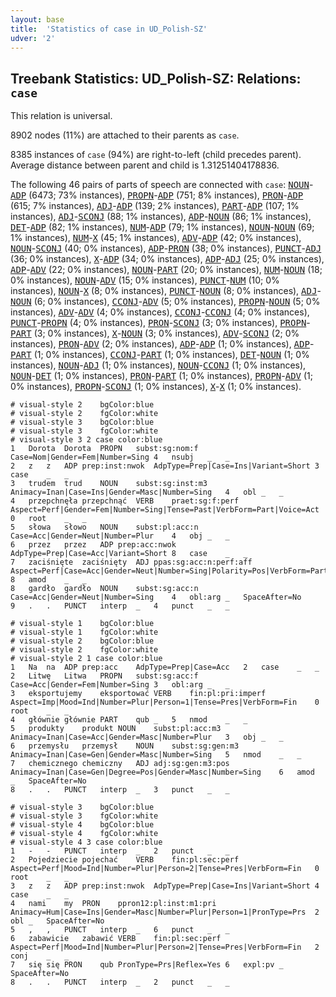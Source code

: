```yaml
---
layout: base
title:  'Statistics of case in UD_Polish-SZ'
udver: '2'
---
```


## Treebank Statistics: UD_Polish-SZ: Relations: `case`

This relation is universal.

8902 nodes (11%) are attached to their parents as `case`.

8385 instances of `case` (94%) are right-to-left (child precedes parent).
Average distance between parent and child is 1.31251404178836.

The following 46 pairs of parts of speech are connected with `case`: <tt><a href="pl_sz-pos-NOUN.html">NOUN</a></tt>-<tt><a href="pl_sz-pos-ADP.html">ADP</a></tt> (6473; 73% instances), <tt><a href="pl_sz-pos-PROPN.html">PROPN</a></tt>-<tt><a href="pl_sz-pos-ADP.html">ADP</a></tt> (751; 8% instances), <tt><a href="pl_sz-pos-PRON.html">PRON</a></tt>-<tt><a href="pl_sz-pos-ADP.html">ADP</a></tt> (615; 7% instances), <tt><a href="pl_sz-pos-ADJ.html">ADJ</a></tt>-<tt><a href="pl_sz-pos-ADP.html">ADP</a></tt> (139; 2% instances), <tt><a href="pl_sz-pos-PART.html">PART</a></tt>-<tt><a href="pl_sz-pos-ADP.html">ADP</a></tt> (107; 1% instances), <tt><a href="pl_sz-pos-ADJ.html">ADJ</a></tt>-<tt><a href="pl_sz-pos-SCONJ.html">SCONJ</a></tt> (88; 1% instances), <tt><a href="pl_sz-pos-ADP.html">ADP</a></tt>-<tt><a href="pl_sz-pos-NOUN.html">NOUN</a></tt> (86; 1% instances), <tt><a href="pl_sz-pos-DET.html">DET</a></tt>-<tt><a href="pl_sz-pos-ADP.html">ADP</a></tt> (82; 1% instances), <tt><a href="pl_sz-pos-NUM.html">NUM</a></tt>-<tt><a href="pl_sz-pos-ADP.html">ADP</a></tt> (79; 1% instances), <tt><a href="pl_sz-pos-NOUN.html">NOUN</a></tt>-<tt><a href="pl_sz-pos-NOUN.html">NOUN</a></tt> (69; 1% instances), <tt><a href="pl_sz-pos-NUM.html">NUM</a></tt>-<tt><a href="pl_sz-pos-X.html">X</a></tt> (45; 1% instances), <tt><a href="pl_sz-pos-ADV.html">ADV</a></tt>-<tt><a href="pl_sz-pos-ADP.html">ADP</a></tt> (42; 0% instances), <tt><a href="pl_sz-pos-NOUN.html">NOUN</a></tt>-<tt><a href="pl_sz-pos-SCONJ.html">SCONJ</a></tt> (40; 0% instances), <tt><a href="pl_sz-pos-ADP.html">ADP</a></tt>-<tt><a href="pl_sz-pos-PRON.html">PRON</a></tt> (38; 0% instances), <tt><a href="pl_sz-pos-PUNCT.html">PUNCT</a></tt>-<tt><a href="pl_sz-pos-ADJ.html">ADJ</a></tt> (36; 0% instances), <tt><a href="pl_sz-pos-X.html">X</a></tt>-<tt><a href="pl_sz-pos-ADP.html">ADP</a></tt> (34; 0% instances), <tt><a href="pl_sz-pos-ADP.html">ADP</a></tt>-<tt><a href="pl_sz-pos-ADJ.html">ADJ</a></tt> (25; 0% instances), <tt><a href="pl_sz-pos-ADP.html">ADP</a></tt>-<tt><a href="pl_sz-pos-ADV.html">ADV</a></tt> (22; 0% instances), <tt><a href="pl_sz-pos-NOUN.html">NOUN</a></tt>-<tt><a href="pl_sz-pos-PART.html">PART</a></tt> (20; 0% instances), <tt><a href="pl_sz-pos-NUM.html">NUM</a></tt>-<tt><a href="pl_sz-pos-NOUN.html">NOUN</a></tt> (18; 0% instances), <tt><a href="pl_sz-pos-NOUN.html">NOUN</a></tt>-<tt><a href="pl_sz-pos-ADV.html">ADV</a></tt> (15; 0% instances), <tt><a href="pl_sz-pos-PUNCT.html">PUNCT</a></tt>-<tt><a href="pl_sz-pos-NUM.html">NUM</a></tt> (10; 0% instances), <tt><a href="pl_sz-pos-NOUN.html">NOUN</a></tt>-<tt><a href="pl_sz-pos-X.html">X</a></tt> (8; 0% instances), <tt><a href="pl_sz-pos-PUNCT.html">PUNCT</a></tt>-<tt><a href="pl_sz-pos-NOUN.html">NOUN</a></tt> (8; 0% instances), <tt><a href="pl_sz-pos-ADJ.html">ADJ</a></tt>-<tt><a href="pl_sz-pos-NOUN.html">NOUN</a></tt> (6; 0% instances), <tt><a href="pl_sz-pos-CCONJ.html">CCONJ</a></tt>-<tt><a href="pl_sz-pos-ADV.html">ADV</a></tt> (5; 0% instances), <tt><a href="pl_sz-pos-PROPN.html">PROPN</a></tt>-<tt><a href="pl_sz-pos-NOUN.html">NOUN</a></tt> (5; 0% instances), <tt><a href="pl_sz-pos-ADV.html">ADV</a></tt>-<tt><a href="pl_sz-pos-ADV.html">ADV</a></tt> (4; 0% instances), <tt><a href="pl_sz-pos-CCONJ.html">CCONJ</a></tt>-<tt><a href="pl_sz-pos-CCONJ.html">CCONJ</a></tt> (4; 0% instances), <tt><a href="pl_sz-pos-PUNCT.html">PUNCT</a></tt>-<tt><a href="pl_sz-pos-PROPN.html">PROPN</a></tt> (4; 0% instances), <tt><a href="pl_sz-pos-PRON.html">PRON</a></tt>-<tt><a href="pl_sz-pos-SCONJ.html">SCONJ</a></tt> (3; 0% instances), <tt><a href="pl_sz-pos-PROPN.html">PROPN</a></tt>-<tt><a href="pl_sz-pos-PART.html">PART</a></tt> (3; 0% instances), <tt><a href="pl_sz-pos-X.html">X</a></tt>-<tt><a href="pl_sz-pos-NOUN.html">NOUN</a></tt> (3; 0% instances), <tt><a href="pl_sz-pos-ADV.html">ADV</a></tt>-<tt><a href="pl_sz-pos-SCONJ.html">SCONJ</a></tt> (2; 0% instances), <tt><a href="pl_sz-pos-PRON.html">PRON</a></tt>-<tt><a href="pl_sz-pos-ADV.html">ADV</a></tt> (2; 0% instances), <tt><a href="pl_sz-pos-ADP.html">ADP</a></tt>-<tt><a href="pl_sz-pos-ADP.html">ADP</a></tt> (1; 0% instances), <tt><a href="pl_sz-pos-ADP.html">ADP</a></tt>-<tt><a href="pl_sz-pos-PART.html">PART</a></tt> (1; 0% instances), <tt><a href="pl_sz-pos-CCONJ.html">CCONJ</a></tt>-<tt><a href="pl_sz-pos-PART.html">PART</a></tt> (1; 0% instances), <tt><a href="pl_sz-pos-DET.html">DET</a></tt>-<tt><a href="pl_sz-pos-NOUN.html">NOUN</a></tt> (1; 0% instances), <tt><a href="pl_sz-pos-NOUN.html">NOUN</a></tt>-<tt><a href="pl_sz-pos-ADJ.html">ADJ</a></tt> (1; 0% instances), <tt><a href="pl_sz-pos-NOUN.html">NOUN</a></tt>-<tt><a href="pl_sz-pos-CCONJ.html">CCONJ</a></tt> (1; 0% instances), <tt><a href="pl_sz-pos-NOUN.html">NOUN</a></tt>-<tt><a href="pl_sz-pos-DET.html">DET</a></tt> (1; 0% instances), <tt><a href="pl_sz-pos-PRON.html">PRON</a></tt>-<tt><a href="pl_sz-pos-PART.html">PART</a></tt> (1; 0% instances), <tt><a href="pl_sz-pos-PROPN.html">PROPN</a></tt>-<tt><a href="pl_sz-pos-ADV.html">ADV</a></tt> (1; 0% instances), <tt><a href="pl_sz-pos-PROPN.html">PROPN</a></tt>-<tt><a href="pl_sz-pos-SCONJ.html">SCONJ</a></tt> (1; 0% instances), <tt><a href="pl_sz-pos-X.html">X</a></tt>-<tt><a href="pl_sz-pos-X.html">X</a></tt> (1; 0% instances).


~~~ conllu
# visual-style 2	bgColor:blue
# visual-style 2	fgColor:white
# visual-style 3	bgColor:blue
# visual-style 3	fgColor:white
# visual-style 3 2 case	color:blue
1	Dorota	Dorota	PROPN	subst:sg:nom:f	Case=Nom|Gender=Fem|Number=Sing	4	nsubj	_	_
2	z	z	ADP	prep:inst:nwok	AdpType=Prep|Case=Ins|Variant=Short	3	case	_	_
3	trudem	trud	NOUN	subst:sg:inst:m3	Animacy=Inan|Case=Ins|Gender=Masc|Number=Sing	4	obl	_	_
4	przepchnęła	przepchnąć	VERB	praet:sg:f:perf	Aspect=Perf|Gender=Fem|Number=Sing|Tense=Past|VerbForm=Part|Voice=Act	0	root	_	_
5	słowa	słowo	NOUN	subst:pl:acc:n	Case=Acc|Gender=Neut|Number=Plur	4	obj	_	_
6	przez	przez	ADP	prep:acc:nwok	AdpType=Prep|Case=Acc|Variant=Short	8	case	_	_
7	zaciśnięte	zaciśnięty	ADJ	ppas:sg:acc:n:perf:aff	Aspect=Perf|Case=Acc|Gender=Neut|Number=Sing|Polarity=Pos|VerbForm=Part|Voice=Pass	8	amod	_	_
8	gardło	gardło	NOUN	subst:sg:acc:n	Case=Acc|Gender=Neut|Number=Sing	4	obl:arg	_	SpaceAfter=No
9	.	.	PUNCT	interp	_	4	punct	_	_

~~~


~~~ conllu
# visual-style 1	bgColor:blue
# visual-style 1	fgColor:white
# visual-style 2	bgColor:blue
# visual-style 2	fgColor:white
# visual-style 2 1 case	color:blue
1	Na	na	ADP	prep:acc	AdpType=Prep|Case=Acc	2	case	_	_
2	Litwę	Litwa	PROPN	subst:sg:acc:f	Case=Acc|Gender=Fem|Number=Sing	3	obl:arg	_	_
3	eksportujemy	eksportować	VERB	fin:pl:pri:imperf	Aspect=Imp|Mood=Ind|Number=Plur|Person=1|Tense=Pres|VerbForm=Fin	0	root	_	_
4	głównie	głównie	PART	qub	_	5	nmod	_	_
5	produkty	produkt	NOUN	subst:pl:acc:m3	Animacy=Inan|Case=Acc|Gender=Masc|Number=Plur	3	obj	_	_
6	przemysłu	przemysł	NOUN	subst:sg:gen:m3	Animacy=Inan|Case=Gen|Gender=Masc|Number=Sing	5	nmod	_	_
7	chemicznego	chemiczny	ADJ	adj:sg:gen:m3:pos	Animacy=Inan|Case=Gen|Degree=Pos|Gender=Masc|Number=Sing	6	amod	_	SpaceAfter=No
8	.	.	PUNCT	interp	_	3	punct	_	_

~~~


~~~ conllu
# visual-style 3	bgColor:blue
# visual-style 3	fgColor:white
# visual-style 4	bgColor:blue
# visual-style 4	fgColor:white
# visual-style 4 3 case	color:blue
1	-	-	PUNCT	interp	_	2	punct	_	_
2	Pojedziecie	pojechać	VERB	fin:pl:sec:perf	Aspect=Perf|Mood=Ind|Number=Plur|Person=2|Tense=Pres|VerbForm=Fin	0	root	_	_
3	z	z	ADP	prep:inst:nwok	AdpType=Prep|Case=Ins|Variant=Short	4	case	_	_
4	nami	my	PRON	ppron12:pl:inst:m1:pri	Animacy=Hum|Case=Ins|Gender=Masc|Number=Plur|Person=1|PronType=Prs	2	obl	_	SpaceAfter=No
5	,	,	PUNCT	interp	_	6	punct	_	_
6	zabawicie	zabawić	VERB	fin:pl:sec:perf	Aspect=Perf|Mood=Ind|Number=Plur|Person=2|Tense=Pres|VerbForm=Fin	2	conj	_	_
7	się	się	PRON	qub	PronType=Prs|Reflex=Yes	6	expl:pv	_	SpaceAfter=No
8	.	.	PUNCT	interp	_	2	punct	_	_

~~~


